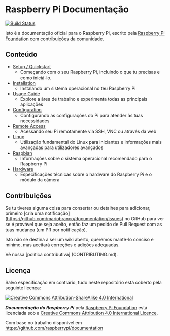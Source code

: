 # Raspberry Pi Documentação

[![Build Status](https://travis-ci.org/raspberrypi/documentation.svg?branch=master)](https://travis-ci.org/raspberrypi/documentation)

Isto é a documentação oficial para o Raspberry Pi, escrito pela [Raspberry Pi Foundation](https://www.raspberrypi.org/) com contribuições da comunidade.

## Conteúdo

- [Setup / Quickstart](setup/README.md)
    - Começando com o seu Raspberry Pi, incluindo o que tu precisas e como iniciá-lo.
- [Installation](installation/README.md)
    - Instalando um sistema operacional no teu Raspberry Pi
- [Usage Guide](usage/README.md)
    - Explore a área de trabalho e experimenta todas as principais aplicações
- [Configuration](configuration/README.md)
    - Configurando as configurações do Pi para atender às tuas necessidades
- [Remote Access](remote-access/README.md)
    - Acessando seu Pi remotamente via SSH, VNC ou através da web  
- [Linux](linux/README.md)
    - Utilização fundamental do Linux para iniciantes e informações mais avançadas para utilizadores avançados
- [Raspbian](raspbian/README.md)
    - Informações sobre o sistema operacional recomendado para o Raspberry Pi
- [Hardware](hardware/README.md)
    - Especificações técnicas sobre o hardware do Raspberry Pi e o módulo da câmera
    

## Contribuições

Se tu tiveres alguma coisa para consertar ou detalhes para adicionar, primeiro [cria uma notificação] (https://github.com/mariobranco/documentation/issues) no GitHub para ver se é provável que seja aceito, então faz um pedido de Pull Request com as tuas mudança (um PR por notificação).

Isto não se destina a ser um wiki aberto; queremos mantê-lo conciso e mínimo, mas aceitará correções e adições adequadas.

Vê nossa [política contributiva] (CONTRIBUTING.md).

## Licença 

Salvo especificação em contrário, tudo neste repositório está coberto pela seguinte licença:

[![Creative Commons Attribution-ShareAlike 4.0 International](https://licensebuttons.net/l/by-sa/4.0/88x31.png)](http://creativecommons.org/licenses/by-sa/4.0/)

***Documentação do Raspberry Pi*** pela [Raspberry Pi Foundation](https://www.raspberrypi.org/) está licenciada sob a [Creative Commons Attribution 4.0 International Licence](http://creativecommons.org/licenses/by-sa/4.0/).

Com base no trabalho disponível em https://github.com/raspberrypi/documentation

